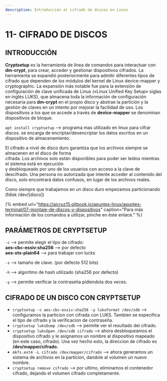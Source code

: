 ```yaml
---
description: Introducción al cifrado de discos en Linux
---
```


# 11- CIFRADO DE DISCOS

## INTRODUCCIÓN

**Cryptsetup** es la herramienta de línea de comandos para interactuar con **dm-crypt**, para crear, acceder y gestionar dispositivos cifrados. La herramienta se expandió posteriormente para admitir diferentes tipos de cifrado que dependen de los módulos del kernel de Linux device-mapper y cryptographic. La expansión más notable fue para la extensión de configuración de clave unificada de Linux \(«Linux Unified Key Setup» siglas en inglés LUKS\), que almacena toda la información de configuración necesaria para **dm-crypt** en el propio disco y abstrae la partición y la gestión de claves en un intento por mejorar la facilidad de uso. Los dispositivos a los que se accede a través de **device-mapper** se denominan dispositivos de bloque.

`apt install cryptsetup` --&gt; programa mas utilizado en linux para cifrar discos. se encarga de encriptar/desencriptar los datos escritos en un dispositivo de almacenamiento.

El cifrado a nivel de disco duro garantiza que los archivos siempre se almacenen en el disco de forma   
cifrada. Los archivos solo están disponibles para poder ser leídos mientras el sistema está en ejecución   
y desbloqueado por uno de los usuarios con acceso a la clave de descifrado. Una persona no autorizada que intente acceder al contenido del disco, solo encontrará datos confusos, en lugar de los archivos reales.

Como siempre que trabajamos en un disco duro empezamos particionando \(fdisk /dev/\[disco\]\)

{% embed url="https://ajcruz15.gitbook.io/apuntes-linux/apuntes-terminal/07-montaje-de-discos-y-dispositivos" caption="Para más información de los comandos a utilizar, pinche en éste enlace." %}

## PARÁMETROS DE CRYPTSETUP

`-c` --&gt; permite elegir el tipo de cifrado:  
 **aes-cbc-essiv:sha256** --&gt; por defecto  
 **aes-xts-plain64** --&gt; para trabajar con lucks

`-s` --&gt; tamaño de clave. \(por defecto 512 bits\)

`-h` --&gt; algoritmo de hash utilizado \(sha256 por defecto\)  

`-y` --&gt; permite verificar la contraseña pidiendola dos veces.

## CIFRADO DE UN DISCO CON CRYPTSETUP

* `cryptsetup -c aes-cbc-essiv:sha256 -y luksFormat /dev/sdb` --&gt; configuramos la particion con cifrada con LUKS. Tambien se especifica el tipo de cifrado y la verificacion de contraseña. 
* `cryptsetup luksDump /dev/sdb` --&gt; permite ver el resultado del cifrado. 
* `cryptsetup luksOpen /dev/sdb cifrado` --&gt; ahora desbloqueamos el dispositivo cifrado y le asignamos un nombre al dispositivo mapeado \(en este caso, cifrado\). Una vez hecho esto, la direccion de cifrado es **/dev/mapper/cifrado.** 
* `mkfs.ext4 -L cifrado /dev/mapper/cifrado` --&gt; ahora generamos un sistema de archivos en la particion, dandole al volumen un nuevo nombre. 
* `cryptsetup remove cifrado` --&gt; por ultimo, eliminamos el contenedor cifrado, dejando el volumen cifrado completamente.


